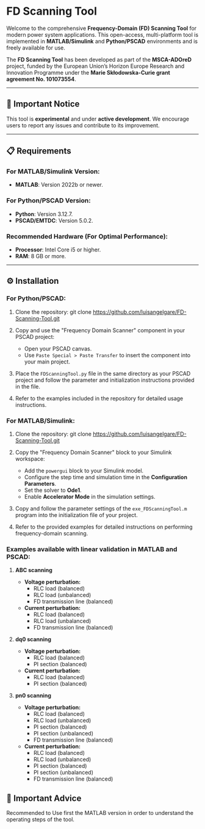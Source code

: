 # FD Scanning Tool

Welcome to the comprehensive **Frequency-Domain (FD) Scanning Tool** for modern power system applications. This open-access, multi-platform tool is implemented in **MATLAB/Simulink** and **Python/PSCAD** environments and is freely available for use.

The **FD Scanning Tool** has been developed as part of the **MSCA-ADOreD** project, funded by the European Union’s Horizon Europe Research and Innovation Programme under the **Marie Skłodowska-Curie grant agreement No. 101073554**.

---

## 🚨 Important Notice
This tool is **experimental** and under **active development**. We encourage users to report any issues and contribute to its improvement.

---

## 📋 Requirements

### For MATLAB/Simulink Version:
- **MATLAB**: Version 2022b or newer.

### For Python/PSCAD Version:
- **Python**: Version 3.12.7.
- **PSCAD/EMTDC**: Version 5.0.2.

### Recommended Hardware (For Optimal Performance):
- **Processor**: Intel Core i5 or higher.
- **RAM**: 8 GB or more.

---

## ⚙️ Installation

### For Python/PSCAD:

1. Clone the repository:
   git clone https://github.com/luisangelgare/FD-Scanning-Tool.git

2. Copy and use the "Frequency Domain Scanner" component in your PSCAD project:
   - Open your PSCAD canvas.
   - Use `Paste Special > Paste Transfer` to insert the component into your main project.

3. Place the `FDScanningTool.py` file in the same directory as your PSCAD project and follow the parameter and initialization instructions provided in the file.

4. Refer to the examples included in the repository for detailed usage instructions.

### For MATLAB/Simulink:

1. Clone the repository:
   git clone https://github.com/luisangelgare/FD-Scanning-Tool.git

2. Copy the "Frequency Domain Scanner" block to your Simulink workspace:
   - Add the `powergui` block to your Simulink model.
   - Configure the step time and simulation time in the **Configuration Parameters**.
   - Set the solver to **Ode1**.
   - Enable **Accelerator Mode** in the simulation settings.

3. Copy and follow the parameter settings of the `exe_FDScanningTool.m` program into the initialization file of your project.

4. Refer to the provided examples for detailed instructions on performing frequency-domain scanning.

### Examples available with linear validation in MATLAB and PSCAD:

1. **ABC scanning**  
   - **Voltage perturbation:**  
     - RLC load (balanced)  
     - RLC load (unbalanced)  
     - FD transmission line (balanced)  
   - **Current perturbation:**  
     - RLC load (balanced)  
     - RLC load (unbalanced)  
     - FD transmission line (balanced)  

2. **dq0 scanning**  
   - **Voltage perturbation:**  
     - RLC load (balanced)  
     - PI section (balanced)  
   - **Current perturbation:**  
     - RLC load (balanced)  
     - PI section (balanced)  

3. **pn0 scanning**  
   - **Voltage perturbation:**  
     - RLC load (balanced)  
     - RLC load (unbalanced)  
     - PI section (balanced)  
     - PI section (unbalanced)  
     - FD transmission line (balanced)  
   - **Current perturbation:**  
     - RLC load (balanced)  
     - RLC load (unbalanced)  
     - PI section (balanced)  
     - PI section (unbalanced)  
     - FD transmission line (balanced)  

## 🚨 Important Advice
 Recommended to Use first the MATLAB version in order to understand the operating steps of the tool.